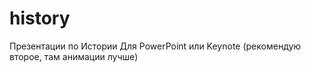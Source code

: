 # history
Презентации по Истории 
Для PowerPoint или Keynote (рекомендую второе, там анимации лучше)
